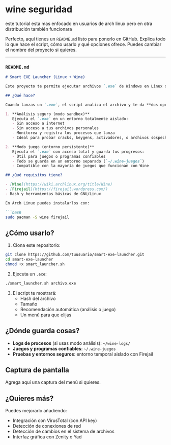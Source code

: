# wine seguridad

este tutorial esta mas enfocado en usuarios de arch linux pero en otra distribución también funcionara

Perfecto, aquí tienes un `README.md` listo para ponerlo en GitHub. Explica todo lo que hace el script, cómo usarlo y qué opciones ofrece. Puedes cambiar el nombre del proyecto si quieres.

---

### `README.md`

```markdown
# Smart EXE Launcher (Linux + Wine)

Este proyecto te permite ejecutar archivos `.exe` de Windows en Linux de forma **inteligente y segura**, usando Wine y Firejail.

## ¿Qué hace?

Cuando lanzas un `.exe`, el script analiza el archivo y te da **dos opciones**:

1. **Análisis seguro (modo sandbox)**  
   Ejecuta el `.exe` en un entorno totalmente aislado:
   - Sin acceso a internet
   - Sin acceso a tus archivos personales
   - Monitorea y registra los procesos que lanza
   - Ideal para probar cracks, keygens, activadores, o archivos sospechosos

2. **Modo juego (entorno persistente)**  
   Ejecuta el `.exe` con acceso total y guarda tus progresos:
   - Útil para juegos o programas confiables
   - Todo se guarda en un entorno separado (`~/.wine-juegos`)
   - Compatible con la mayoría de juegos que funcionan con Wine

## ¿Qué requisitos tiene?

- [Wine](https://wiki.archlinux.org/title/Wine)
- [Firejail](https://firejail.wordpress.com/)
- Bash y herramientas básicas de GNU/Linux

En Arch Linux puedes instalarlos con:

```bash
sudo pacman -S wine firejail
```

## ¿Cómo usarlo?

1. Clona este repositorio:

```bash
git clone https://github.com/tuusuario/smart-exe-launcher.git
cd smart-exe-launcher
chmod +x smart_launcher.sh
```

2. Ejecuta un `.exe`:

```bash
./smart_launcher.sh archivo.exe
```

3. El script te mostrará:
   - Hash del archivo
   - Tamaño
   - Recomendación automática (análisis o juego)
   - Un menú para que elijas

## ¿Dónde guarda cosas?

- **Logs de procesos** (si usas modo análisis): `~/wine-logs/`
- **Juegos y programas confiables**: `~/.wine-juegos`
- **Pruebas y entornos seguros**: entorno temporal aislado con Firejail

## Captura de pantalla 

Agrega aquí una captura del menú si quieres.

## ¿Quieres más?

Puedes mejorarlo añadiendo:
- Integración con VirusTotal (con API key)
- Detección de conexiones de red
- Detección de cambios en el sistema de archivos
- Interfaz gráfica con Zenity o Yad


